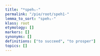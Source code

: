 ```yaml
---
title: "*speh₁-"
permalink: "/pie/root/speh1-"
lemma_to_sort: "speh₁-"
klass: root
etymology: []
markers: []
synonyms: []
definitions: ["to succeed", "to prosper"]
topics: []
---
```

